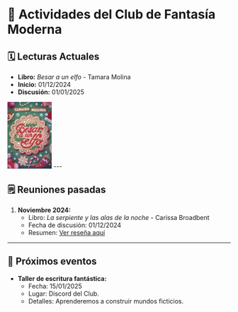 # 📖 Actividades del Club de Fantasía Moderna

## 🗓️ Lecturas Actuales
- **Libro:** *Besar a un elfo* - Tamara Molina
- **Inicio:** 01/12/2024
- **Discusión:** 01/01/2025
<img src="../../../Imagenes/Besar a un elfo.jpg" alt="Besar a un elfo" width="100" />
---

## 🗒️ Reuniones pasadas
1. **Noviembre 2024:**
   - Libro: *La serpiente y las alas de la noche* - Carissa Broadbent
   - Fecha de discusión: 01/12/2024
   - Resumen: [Ver reseña aquí](../../../Reseñas/La%20serpiente%20y%20las%20alas%20de%20la%20noche.md)
---

## 🌟 Próximos eventos
- **Taller de escritura fantástica:**
  - Fecha: 15/01/2025
  - Lugar: Discord del Club.
  - Detalles: Aprenderemos a construir mundos ficticios.

